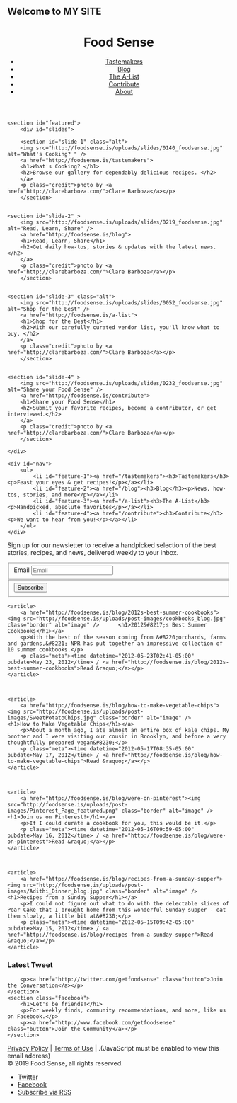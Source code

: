 ## Welcome to MY SITE



<!doctype html>
<!--[if IE 7 ]>    <html lang="en" class="no-js ie7"> <![endif]-->
<!--[if IE 8 ]>    <html lang="en" class="no-js ie8"> <![endif]-->
<!--[if IE 9 ]>    <html lang="en" class="no-js ie9"> <![endif]-->
<!--[if (gt IE 9)|!(IE)]><!--> <html lang="en" class="no-js"> <!--<![endif]-->
<head>

<meta charset="utf-8"/>
<meta http-equiv="X-UA-Compatible" content="IE=edge,chrome=1" />

<title>Food Sense | Plant-Based Eating At Its Best</title>
<meta name="description" content="A unique resource for thoughtful, food-loving eaters and home cooks who have a palate for plant-based eating - for themselves or their loved ones; three days a week, or every day of the year." />
<meta name="author" content="Julie Shah Lamba" />
<meta name="viewport" content="width=device-width; initial-scale=1.0">

<link rel="alternate" type="application/rss+xml" title="RSS" href="http://feeds.feedburner.com/foodsense-combined" />

<!-- CSS -->
<link rel="stylesheet" media="screen, print" href="/-/css/basic.css" />
<!--[if gte IE 7]><!-->
<link rel="stylesheet" media="screen" href="/-/css/screen.css" />
<!--<![endif]-->

<link rel="shortcut icon" type="image/ico" href="/favicon.ico" />
<link rel="apple-touch-icon" href="/apple-touch-icon.png">	

<!-- SCRIPTS -->
<script type="text/javascript" src="http://use.typekit.com/shn5sjh.js"></script>
<script type="text/javascript">try{Typekit.load();}catch(e){}</script>
<script src="http://ajax.googleapis.com/ajax/libs/jquery/1.6.1/jquery.js"></script>
<script>!window.jQuery && document.write(unescape('%3Cscript src="/-/js/jquery-1.6.1.js"%3E%3C/script%3E'))</script>
<!-- enable HTML5 elements in IE7+8 --> 
<!--[if lt IE 9]>
<script src="http://html5shim.googlecode.com/svn/trunk/html5.js"></script>
<script src="/-/js/selectivizr.js"></script>
<![endif]--> 
<script type="text/javascript" src="/-/js/scripts.js"></script>
<script type="text/javascript" src="/-/js/jquery.cycle.min.js"></script>
<script type="text/javascript" src="/-/js/featured.js"></script>

</head>
	
<body id="home-page">

<div id="wrap">

<header role="masthead">
	<h1 id="branding">Food Sense</h1>
	<nav>
		<ul>
			<li id="t-tastemakers"><a href="http://foodsense.is/tastemakers">Tastemakers</a></li>
			<li id="t-blog"><a href="http://foodsense.is/blog">Blog</a></li>
			<li id="t-vendors"><a href="http://foodsense.is/a-list">The A-List</a></li>
			<li id="t-contribute"><a href="http://foodsense.is/contribute">Contribute</a></li>
			<li id="t-about"><a href="http://foodsense.is/about">About</a></li>
		</ul>
	</nav>
</header>

<div id="content">

	<section id="featured">
		<div id="slides">
		
		<section id="slide-1" class="alt">
		<img src="http://foodsense.is/uploads/slides/0140_foodsense.jpg" alt="What's Cooking? " />
		<a href="http://foodsense.is/tastemakers">
		<h1>What's Cooking? </h1>
		<h2>Browse our gallery for dependably delicious recipes. </h2>
		</a>
		<p class="credit">photo by <a href="http://clarebarboza.com/">Clare Barboza</a></p>
		</section>
	
	
	<section id="slide-2" >
		<img src="http://foodsense.is/uploads/slides/0219_foodsense.jpg" alt="Read, Learn, Share" />
		<a href="http://foodsense.is/blog">
		<h1>Read, Learn, Share</h1>
		<h2>Get daily how-tos, stories & updates with the latest news. </h2>
		</a>
		<p class="credit">photo by <a href="http://clarebarboza.com/">Clare Barboza</a></p>
		</section>
	
	
	<section id="slide-3" class="alt">
		<img src="http://foodsense.is/uploads/slides/0052_foodsense.jpg" alt="Shop for the Best" />
		<a href="http://foodsense.is/a-list">
		<h1>Shop for the Best</h1>
		<h2>With our carefully curated vendor list, you'll know what to buy. </h2>
		</a>
		<p class="credit">photo by <a href="http://clarebarboza.com/">Clare Barboza</a></p>
		</section>
	
	
	<section id="slide-4" >
		<img src="http://foodsense.is/uploads/slides/0232_foodsense.jpg" alt="Share your Food Sense" />
		<a href="http://foodsense.is/contribute">
		<h1>Share your Food Sense</h1>
		<h2>Submit your favorite recipes, become a contributor, or get interviewed.</h2>
		</a>
		<p class="credit">photo by <a href="http://clarebarboza.com/">Clare Barboza</a></p>
		</section>
	
	</div>
	
	<div id="nav">
		<ul>
			<li id="feature-1"><a href="/tastemakers"><h3>Tastemakers</h3><p>Feast your eyes & get recipes!</p></a></li>
			<li id="feature-2"><a href="/blog"><h3>Blog</h3><p>News, how-tos, stories, and more</p></a></li>
			<li id="feature-3"><a href="/a-list"><h3>The A-List</h3><p>Handpicked, absolute favorites</p></a></li>
			<li id="feature-4"><a href="/contribute"><h3>Contribute</h3><p>We want to hear from you!</p></a></li>
		</ul>
	</div>
	
</section>

<section id="newsletter">
	<p>Sign up for our newsletter to receive a handpicked selection of the best stories, recipes, and news, delivered weekly to your inbox.</p>
	<form action="http://thevegpost.us2.list-manage1.com/subscribe/post?u=be2c472e2e43f8735d9666407&amp;id=83098190d4" method="post" name="mc-embedded-subscribe-form">
		<fieldset>
			<label for="email" class="hide">Email</label>
			<input type="email" id="email" name="EMAIL" placeholder="Email" />
		</fieldset>
		<fieldset class="submit">
			<input type="submit" value="Subscribe" name="subscribe" />
		</fieldset>
	</form>
</section>

<section id="recent" class="blog">
	

	<article>
		<a href="http://foodsense.is/blog/2012s-best-summer-cookbooks"><img src="http://foodsense.is/uploads/post-images/cookbooks_blog.jpg" class="border" alt="image" />		<h1>2012&#8217;s Best Summer Cookbooks</h1></a>
		<p>With the best of the season coming from &#8220;orchards, farms and gardens,&#8221; NPR has put together an impressive collection of 10 summer cookbooks.</p>
		<p class="meta"><time datetime="2012-05-23T02:41-05:00" pubdate>May 23, 2012</time> / <a href="http://foodsense.is/blog/2012s-best-summer-cookbooks">Read &raquo;</a></p>
	</article>
	
	

	<article>
		<a href="http://foodsense.is/blog/how-to-make-vegetable-chips"><img src="http://foodsense.is/uploads/post-images/SweetPotatoChips.jpg" class="border" alt="image" />		<h1>How to Make Vegetable Chips</h1></a>
		<p>About a month ago, I ate almost an entire box of kale chips. My brother and I were visiting our cousin in Brooklyn, and before a very thoughtfully prepared vegan&#8230;</p>
		<p class="meta"><time datetime="2012-05-17T08:35-05:00" pubdate>May 17, 2012</time> / <a href="http://foodsense.is/blog/how-to-make-vegetable-chips">Read &raquo;</a></p>
	</article>
	
	

	<article>
		<a href="http://foodsense.is/blog/were-on-pinterest"><img src="http://foodsense.is/uploads/post-images/Pinterest_Page_featured.png" class="border" alt="image" />		<h1>Join us on Pinterest!</h1></a>
		<p>If I could curate a cookbook for you, this would be it.</p>
		<p class="meta"><time datetime="2012-05-16T09:59-05:00" pubdate>May 16, 2012</time> / <a href="http://foodsense.is/blog/were-on-pinterest">Read &raquo;</a></p>
	</article>
	
	

	<article>
		<a href="http://foodsense.is/blog/recipes-from-a-sunday-supper"><img src="http://foodsense.is/uploads/post-images/Adithi_Dinner_blog.jpg" class="border" alt="image" />		<h1>Recipes from a Sunday Supper</h1></a>
		<p>I could not figure out what to do with the delectable slices of Pear Cake that I brought home from this wonderful Sunday supper - eat them slowly, a little bit at&#8230;</p>
		<p class="meta"><time datetime="2012-05-15T09:42-05:00" pubdate>May 15, 2012</time> / <a href="http://foodsense.is/blog/recipes-from-a-sunday-supper">Read &raquo;</a></p>
	</article>
	
	
</section>

</div><!-- /#content -->

<aside role="social">
	<section class="twitter"> 
		<h1>Latest Tweet</h1>
		
		<p><a href="http://twitter.com/getfoodsense" class="button">Join the Conversation</a></p>
	</section> 
	<section class="facebook">
		<h1>Let's be friends!</h1>
		<p>For weekly finds, community recommendations, and more, like us on Facebook.</p>
		<p><a href="http://www.facebook.com/getfoodsense" class="button">Join the Community</a></p>
	</section>
</aside><!-- /aside -->

<footer role="siteinfo">
	<p><a href="http://foodsense.is/legal">Privacy Policy</a> | <a href="http://foodsense.is/legal#terms">Terms of Use</a> | <span id='eeEncEmail_noockromCB'>.(JavaScript must be enabled to view this email address)</span><script type="text/javascript">/*<![CDATA[*/var l=new Array();var output = '';l[0]='>';l[1]='a';l[2]='/';l[3]='<';l[4]=' 116';l[5]=' 99';l[6]=' 97';l[7]=' 116';l[8]=' 110';l[9]=' 111';l[10]=' 67';l[11]='>';l[12]='\"';l[13]=' 115';l[14]=' 105';l[15]=' 46';l[16]=' 101';l[17]=' 115';l[18]=' 110';l[19]=' 101';l[20]=' 115';l[21]=' 100';l[22]=' 111';l[23]=' 111';l[24]=' 102';l[25]=' 64';l[26]=' 111';l[27]=' 108';l[28]=' 108';l[29]=' 101';l[30]=' 104';l[31]=':';l[32]='o';l[33]='t';l[34]='l';l[35]='i';l[36]='a';l[37]='m';l[38]='\"';l[39]='=';l[40]='f';l[41]='e';l[42]='r';l[43]='h';l[44]='a ';l[45]='<';for (var i = l.length-1; i >= 0; i=i-1){ if (l[i].substring(0, 1) == ' ') output += "&#"+unescape(l[i].substring(1))+";"; else output += unescape(l[i]);}document.getElementById('eeEncEmail_noockromCB').innerHTML = output;/*]]>*/</script><br />&copy; 2019 Food Sense, all rights reserved.</p>
	<div class="social">
		<ul>
			<li class="twitter"><a href="http://twitter.com/getfoodsense">Twitter</a></li>
			<li class="facebook"><a href="http://www.facebook.com/getfoodsense">Facebook</a></li>
			<li class="rss"><a href="http://foodsense.is/rss">Subscribe via RSS</a></li>
		</ul>
	</div>
</footer>

</div><!-- /#wrap -->


<!-- ANALYTICS -->
<script type="text/javascript">
var _gaq = _gaq || [];
_gaq.push(['_setAccount', 'UA-23993951-1']);
_gaq.push(['_trackPageview']);
(function() {
var ga = document.createElement('script'); ga.type = 'text/javascript'; ga.async = true;
ga.src = ('https:' == document.location.protocol ? 'https://ssl' : 'http://www') + '.google-analytics.com/ga.js';
var s = document.getElementsByTagName('script')[0]; s.parentNode.insertBefore(ga, s);
})();
</script>
		
</body>
	
</html>
